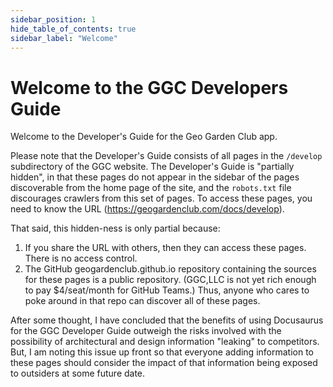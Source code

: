 ```yaml
---
sidebar_position: 1
hide_table_of_contents: true
sidebar_label: "Welcome"
---
```


# Welcome to the GGC Developers Guide

Welcome to the Developer's Guide for the Geo Garden Club app.

Please note that the Developer's Guide consists of all pages in the `/develop` subdirectory of the GGC website.  The Developer's Guide is "partially hidden", in that these pages do not appear in the sidebar of the pages discoverable from the home page of the site, and the `robots.txt` file discourages crawlers from this set of pages. To access these pages, you need to know the URL (https://geogardenclub.com/docs/develop).  

That said, this hidden-ness is only partial because:

1. If you share the URL with others, then they can access these pages. There is no access control. 
2. The GitHub geogardenclub.github.io repository containing the sources for these pages is a public repository. (GGC,LLC is not yet rich enough to pay $4/seat/month for GitHub Teams.) Thus, anyone who cares to poke around in that repo can discover all of these pages. 

After some thought, I have concluded that the benefits of using Docusaurus for the GGC Developer Guide outweigh the risks involved with the possibility of architectural and design information "leaking" to competitors.  But, I am noting this issue up front so that everyone adding information to these pages should consider the impact of that information being exposed to outsiders at some future date. 
